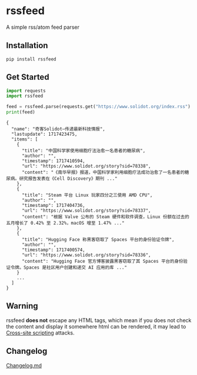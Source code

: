 # rssfeed

A simple rss/atom feed parser

## Installation

`pip install rssfeed`

## Get Started

``` python
import requests
import rssfeed

feed = rssfeed.parse(requests.get("https://www.solidot.org/index.rss").text)
print(feed)
```
```
{
  "name": "奇客Solidot–传递最新科技情报",
  "lastupdate": 1717423475,
  "items": [
    {
      "title": "中国科学家使用细胞疗法治愈一名患者的糖尿病",
      "author": "",
      "timestamp": 1717410594,
      "url": "https://www.solidot.org/story?sid=78338",
      "content": "《南华早报》报道，中国科学家利用细胞疗法成功治愈了一名患者的糖尿病。研究报告发表在《Cell Discovery》期刊 ..."
    },
    {
      "title": "Steam 平台 Linux 玩家四分之三使用 AMD CPU",
      "author": "",
      "timestamp": 1717404736,
      "url": "https://www.solidot.org/story?sid=78337",
      "content": "根据 Valve 公布的 Steam 硬件和软件调查，Linux 份额在过去的五月增长了 0.42% 至 2.32%，macOS 增至 1.47% ..."
    },
    {
      "title": "Hugging Face 称黑客窃取了 Spaces 平台的身份验证令牌",
      "author": "",
      "timestamp": 1717400574,
      "url": "https://www.solidot.org/story?sid=78336",
      "content": "Hugging Face 官方博客披露黑客窃取了其 Spaces 平台的身份验证令牌。Spaces 是社区用户创建和递交 AI 应用的库 ..."
    }
    ...
  ]
}
```

## Warning

rssfeed **does not** escape any HTML tags, which mean if you does not check the content and display it somewhere html can be rendered, it may lead to [Cross-site scripting](https://developer.mozilla.org/en-US/docs/Glossary/Cross-site_scripting) attacks.

## Changelog

[Changelog.md](/Changelog.md)

